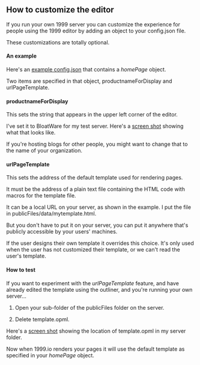 ## How to customize the editor

If you run your own 1999 server you can customize the experience for people using the 1999 editor by adding an object to your config.json file.

These customizations are totally optional. 

#### An example

Here's an <a href="https://gist.github.com/scripting/9e3ac0cb4c17d0ae566d3ce240b4d81e">example config.json</a> that contains a <i>homePage</i> object. 

Two items are specified in that object, productnameForDisplay and urlPageTemplate. 

#### productnameForDisplay

This sets the string that appears in the upper left corner of the editor. 

I've set it to BloatWare for my test server. Here's a <a href="http://scripting.com/2016/05/13/bloatwareblog.png">screen shot</a> showing what that looks like.

If you're hosting blogs for other people, you might want to change that to the name of your organization.

#### urlPageTemplate

This sets the address of the default template used for rendering pages. 

It must be the address of a plain text file containing the HTML code with macros for the template file. 

It can be a local URL on your server, as shown in the example. I put the file in publicFiles/data/mytemplate.html.

But you don't have to put it on your server, you can put it anywhere that's publicly accessible by your users' machines. 

If the user designs their own template it overrides this choice. It's only used when the user has not customized their template, or we can't read the user's template. 

#### How to test

If you want to experiment with the <i>urlPageTemplate</i> feature, and have already edited the template using the outliner, and you're running your own server...

1. Open your sub-folder of the publicFiles folder on the server. 

2. Delete template.opml. 

Here's a <a href="http://scripting.com/2016/05/13/whereTemplateIs.png">screen shot</a> showing the location of template.opml in my server folder.

Now when 1999.io renders your pages it will use the default template as specified in your <i>homePage</i> object. 

